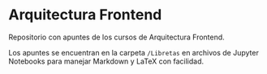 # Arquitectura Frontend

Repositorio con apuntes de los cursos de Arquitectura Frontend.

Los apuntes se encuentran en la carpeta `/Libretas` en archivos de Jupyter Notebooks para manejar Markdown y LaTeX con facilidad.

